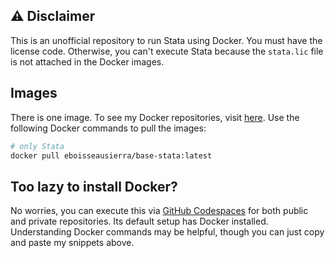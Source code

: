 ## ⚠️ Disclaimer
This is an unofficial repository to run Stata using Docker. You must have the license code. Otherwise, you can't execute Stata because the `stata.lic` file is not attached in the Docker images.

## Images
There is one image. To see my Docker repositories, visit [here](https://hub.docker.com/u/eboisseausierra). Use the following Docker commands to pull the images:

```bash
# only Stata
docker pull eboisseausierra/base-stata:latest
```

## Too lazy to install Docker?
No worries, you can execute this via [GitHub Codespaces](https://docs.github.com/en/codespaces/overview) for both public and private repositories. Its default setup has Docker installed. Understanding Docker commands may be helpful, though you can just copy and paste my snippets above.
